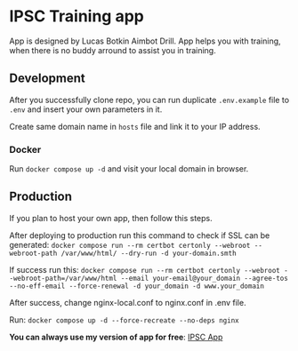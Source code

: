 # IPSC Training app
App is designed by Lucas Botkin Aimbot Drill.
App helps you with training, when there is no buddy arround to assist you in training.

## Development
After you successfully clone repo, you can run duplicate `.env.example` file to `.env`
and insert your own parameters in it.

Create same domain name in `hosts` file and link it to your IP address.

### Docker
Run `docker compose up -d` and visit your local domain in browser.


## Production
If you plan to host your own app, then follow this steps.

After deploying to production run this command to check if SSL can be generated: `docker compose run --rm certbot certonly --webroot --webroot-path /var/www/html/ --dry-run -d your-domain.smth`

If success run this: `docker compose run --rm certbot certonly --webroot --webroot-path=/var/www/html --email your-email@your_domain --agree-tos --no-eff-email --force-renewal -d your_domain -d www.your_domain`

After success, change nginx-local.conf to nginx.conf in .env file.

Run: `docker compose up -d --force-recreate --no-deps nginx`

**You can always use my version of app for free**:
[IPSC App](https://ipsc-practice-app.sample.si "IPSC practice app for Aimbot drill")